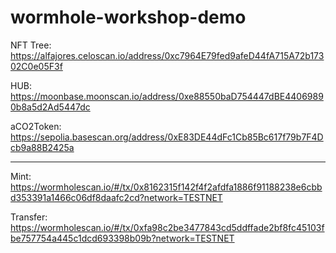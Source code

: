 # wormhole-workshop-demo

NFT Tree:
https://alfajores.celoscan.io/address/0xc7964E79fed9afeD44fA715A72b17302C0e05F3f

HUB:
https://moonbase.moonscan.io/address/0xe88550baD754447dBE44069890b8a5d2Ad5447dc

aCO2Token:
https://sepolia.basescan.org/address/0xE83DE44dFc1Cb85Bc617f79b7F4Dcb9a88B2425a

--------------------------------------------------------------------

Mint:
https://wormholescan.io/#/tx/0x8162315f142f4f2afdfa1886f91188238e6cbbd353391a1466c06df8daafc2cd?network=TESTNET

Transfer:
https://wormholescan.io/#/tx/0xfa98c2be3477843cd5ddffade2bf8fc45103fbe757754a445c1dcd693398b09b?network=TESTNET
